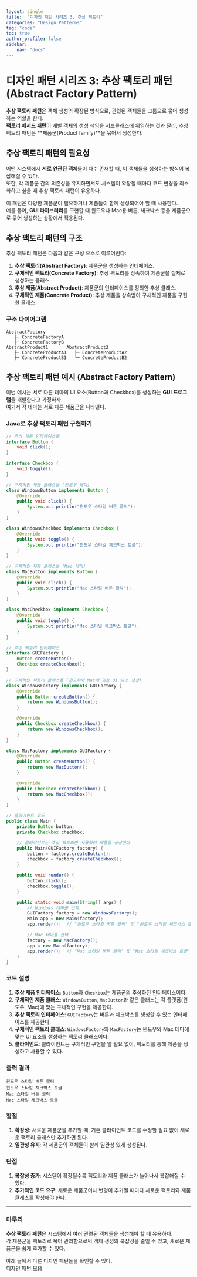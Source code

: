 ```yaml
---
layout: single
title:  "디자인 패턴 시리즈 3. 추상 팩토리"
categories: "Design_Patterns"
tag: "code"
toc: true
author_profile: false
sidebar:
    nav: "docs"
---
```



# 디자인 패턴 시리즈 3: 추상 팩토리 패턴 (Abstract Factory Pattern)  

**추상 팩토리 패턴**은 객체 생성의 확장된 방식으로, 관련된 객체들을 그룹으로 묶어 생성하는 역할을 한다.  
**팩토리 메서드 패턴**이 개별 객체의 생성 책임을 서브클래스에 위임하는 것과 달리, 추상 팩토리 패턴은 **제품군(Product family)**을 묶어서 생성한다.  

## 추상 팩토리 패턴의 필요성

어떤 시스템에서 **서로 연관된 객체**들이 다수 존재할 때, 이 객체들을 생성하는 방식이 복잡해질 수 있다.  
또한, 각 제품군 간의 의존성을 유지하면서도 시스템이 확장될 때마다 코드 변경을 최소화하고 싶을 때 추상 팩토리 패턴이 유용하다.  

이 패턴은 다양한 제품군이 필요하거나 제품들이 함께 생성되어야 할 때 사용한다.  
예를 들어, **GUI 라이브러리**를 구현할 때 윈도우나 Mac용 버튼, 체크박스 등을 제품군으로 묶어 생성하는 상황에서 적용된다.  

## 추상 팩토리 패턴의 구조

추상 팩토리 패턴은 다음과 같은 구성 요소로 이루어진다:  

1. **추상 팩토리(Abstract Factory)**: 제품군을 생성하는 인터페이스.  
2. **구체적인 팩토리(Concrete Factory)**: 추상 팩토리를 상속하여 제품군을 실제로 생성하는 클래스.  
3. **추상 제품(Abstract Product)**: 제품군의 인터페이스를 정의한 추상 클래스.  
4. **구체적인 제품(Concrete Product)**: 추상 제품을 상속받아 구체적인 제품을 구현한 클래스.  

### 구조 다이어그램

```
AbstractFactory
   ├─ ConcreteFactoryA
   ├─ ConcreteFactoryB
AbstractProduct1       AbstractProduct2
   ├─ ConcreteProductA1   ├─ ConcreteProductA2
   ├─ ConcreteProductB1   └─ ConcreteProductB2
```  

## 추상 팩토리 패턴 예시 (Abstract Factory Pattern)

이번 예시는 서로 다른 테마의 UI 요소(Button과 Checkbox)를 생성하는 **GUI 프로그램**을 개발한다고 가정하자.  
여기서 각 테마는 서로 다른 제품군을 나타낸다.  

### Java로 추상 팩토리 패턴 구현하기

```java
// 추상 제품 인터페이스들
interface Button {
    void click();
}

interface Checkbox {
    void toggle();
}

// 구체적인 제품 클래스들 (윈도우 테마)
class WindowsButton implements Button {
    @Override
    public void click() {
        System.out.println("윈도우 스타일 버튼 클릭");
    }
}

class WindowsCheckbox implements Checkbox {
    @Override
    public void toggle() {
        System.out.println("윈도우 스타일 체크박스 토글");
    }
}

// 구체적인 제품 클래스들 (Mac 테마)
class MacButton implements Button {
    @Override
    public void click() {
        System.out.println("Mac 스타일 버튼 클릭");
    }
}

class MacCheckbox implements Checkbox {
    @Override
    public void toggle() {
        System.out.println("Mac 스타일 체크박스 토글");
    }
}

// 추상 팩토리 인터페이스
interface GUIFactory {
    Button createButton();
    Checkbox createCheckbox();
}

// 구체적인 팩토리 클래스들 (윈도우와 Mac에 맞는 UI 요소 생성)
class WindowsFactory implements GUIFactory {
    @Override
    public Button createButton() {
        return new WindowsButton();
    }

    @Override
    public Checkbox createCheckbox() {
        return new WindowsCheckbox();
    }
}

class MacFactory implements GUIFactory {
    @Override
    public Button createButton() {
        return new MacButton();
    }

    @Override
    public Checkbox createCheckbox() {
        return new MacCheckbox();
    }
}

// 클라이언트 코드
public class Main {
    private Button button;
    private Checkbox checkbox;

    // 클라이언트는 추상 팩토리만 사용하여 제품을 생성한다.
    public Main(GUIFactory factory) {
        button = factory.createButton();
        checkbox = factory.createCheckbox();
    }

    public void render() {
        button.click();
        checkbox.toggle();
    }

    public static void main(String[] args) {
        // Windows 테마를 선택
        GUIFactory factory = new WindowsFactory();
        Main app = new Main(factory);
        app.render();  // "윈도우 스타일 버튼 클릭" 및 "윈도우 스타일 체크박스 토글" 출력

        // Mac 테마를 선택
        factory = new MacFactory();
        app = new Main(factory);
        app.render();  // "Mac 스타일 버튼 클릭" 및 "Mac 스타일 체크박스 토글" 출력
    }
}
```

### 코드 설명

1. **추상 제품 인터페이스**: `Button`과 `Checkbox`는 제품군의 추상화된 인터페이스이다.  
2. **구체적인 제품 클래스**: `WindowsButton`, `MacButton`과 같은 클래스는 각 플랫폼(윈도우, Mac)에 맞는 구체적인 구현을 제공한다.  
3. **추상 팩토리 인터페이스**: `GUIFactory`는 버튼과 체크박스를 생성할 수 있는 인터페이스를 제공한다.  
4. **구체적인 팩토리 클래스**: `WindowsFactory`와 `MacFactory`는 윈도우와 Mac 테마에 맞는 UI 요소를 생성하는 팩토리 클래스이다.  
5. **클라이언트**: 클라이언트는 구체적인 구현을 알 필요 없이, 팩토리를 통해 제품을 생성하고 사용할 수 있다.  

### 출력 결과

```
윈도우 스타일 버튼 클릭  
윈도우 스타일 체크박스 토글  
Mac 스타일 버튼 클릭  
Mac 스타일 체크박스 토글  
```

### 장점

1. **확장성**: 새로운 제품군을 추가할 때, 기존 클라이언트 코드를 수정할 필요 없이 새로운 팩토리 클래스만 추가하면 된다.  
2. **일관성 유지**: 각 제품군의 객체들이 함께 일관성 있게 생성된다.  

### 단점

1. **복잡성 증가**: 시스템이 확장될수록 팩토리와 제품 클래스가 늘어나서 복잡해질 수 있다.  
2. **추가적인 코드 요구**: 새로운 제품군이나 변형이 추가될 때마다 새로운 팩토리와 제품 클래스를 작성해야 한다.  

---

### 마무리

**추상 팩토리 패턴**은 시스템에서 여러 관련된 객체들을 생성해야 할 때 유용하다.  
각 제품군을 팩토리로 묶어 관리함으로써 객체 생성의 복잡성을 줄일 수 있고, 새로운 제품군을 쉽게 추가할 수 있다.  

아래 글에서 다른 디자인 패턴들을 확인할 수 있다.  
[디자인 패턴 모음](https://gihak111.github.io/design_patterns/2024/11/05/Types_Of_Design_Patterns_upload.html)  